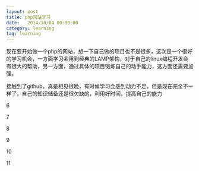 ```yaml
---
layout: post
title: php网站学习 
date:   2014/10/04 00:00:00 
category: learning 
tag: learning
---
```


现在要开始做一个php的网站，想一下自己做的项目也不是很多，这次是一个很好的学习机会，一方面学习会用到经典的LAMP架构，对于自己的linux编程开发会有很大的帮助，另一方面，通过具体的项目锻炼自己的动手能力，这方面还需要加强。

接触到了github，真是相见很晚，有时候学习会感到动力不足，但是现在完全不一样了，自己的知识储备还是很欠缺的，利用好时间，提高自己的能力

6

7

8

9

10



11

